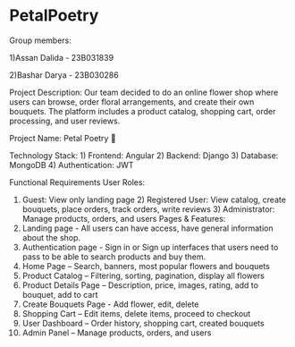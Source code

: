 # PetalPoetry
Group members:

1)Assan Dalida - 23B031839

2)Bashar Darya - 23B030286

Project Description:
 Our team decided to do an online flower shop where users can browse, order floral arrangements, and create their own bouquets. 
 The platform includes a product catalog, shopping cart, order processing, and user reviews.
 
Project Name: Petal Poetry 🌸 

Technology Stack:
	1) Frontend: Angular
	2) Backend: Django
	3) Database: MongoDB
	4) Authentication: JWT
 
Functional Requirements
User Roles:
  1) Guest: View only landing page
	2) Registered User: View catalog, create bouquets, place orders, track   orders, write reviews
	3) Administrator: Manage products, orders, and users
Pages & Features:
1) Landing page - All users can have access, have general information about the shop.
2) Authentication page - Sign in or Sign up interfaces that users need to pass to be able to search products and buy them.
3) Home Page – Search, banners, most popular flowers and bouquets
4) Product Catalog – Filtering, sorting, pagination, display all flowers
5) Product Details Page – Description, price, images, rating, add to bouquet, add to cart
6) Create Bouquets Page - Add flower, edit, delete
7) Shopping Cart – Edit items, delete items, proceed to checkout
8) User Dashboard – Order history, shopping cart, created bouquets
9) Admin Panel – Manage products, orders, and users
